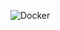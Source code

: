 ![Docker](https://github.com/user-attachments/assets/c3e84316-0a7d-4128-92a1-d9249a0c7e3a)






















































